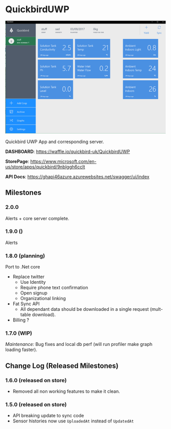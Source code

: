 # QuickbirdUWP
![ScreenCap](Images/MainScreenshot.PNG)

Quickbird UWP App and corresponding server.


__DASHBOARD__: https://waffle.io/quickbird-uk/QuickbirdUWP


__StorePage__: https://www.microsoft.com/en-us/store/apps/quickbird/9nblggh6cclt

__API Docs__: https://ghapi46azure.azurewebsites.net/swagger/ui/index

## Milestones

### 2.0.0

Alerts + core server complete.

### 1.9.0 ()

Alerts

### 1.8.0 (planning)

Port to .Net core

* Replace twitter
    * Use Identity
    * Require phone text confirmation
    * Open signup
    * Organizational linking
* Fat Sync API
    * All dependant data should be downloaded in a single request (mult-table download). 
* Billing ?

### 1.7.0 (WIP)

_Maintenance:_ Bug fixes and local db perf (will run profiler make graph loading faster).


## Change Log (Released Milestones)

### 1.6.0 (released on store)

* Removed all non working features to make it clean.

### 1.5.0 (released on store)

* API breaking update to sync code
* Sensor histories now use `UploadedAt` instead of `UpdatedAt`
